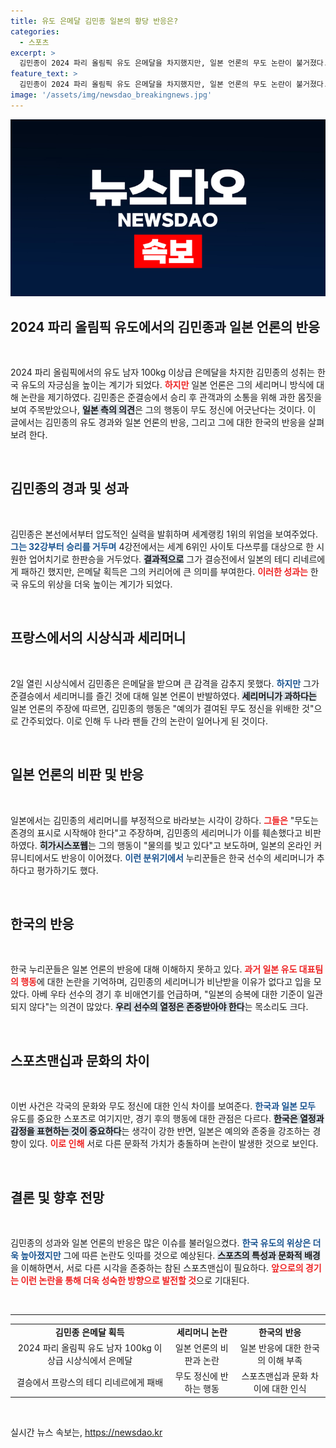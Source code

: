 ```yaml
---
title: 유도 은메달 김민종 일본의 황당 반응은?
categories:
  - 스포츠
excerpt: >
  김민종이 2024 파리 올림픽 유도 은메달을 차지했지만, 일본 언론의 무도 논란이 불거졌다. 세리머니로 인한 갈등 속, 한국과 일본 팬들의 상반된 반응이 뜨거운 이슈로 떠오르고 있다. 클릭하여 자세한 내용을 확인하세요!
feature_text: >
  김민종이 2024 파리 올림픽 유도 은메달을 차지했지만, 일본 언론의 무도 논란이 불거졌다. 세리머니로 인한 갈등 속, 한국과 일본 팬들의 상반된 반응이 뜨거운 이슈로 떠오르고 있다. 클릭하여 자세한 내용을 확인하세요!
image: '/assets/img/newsdao_breakingnews.jpg'
---
```


<p><img src="/assets/img/newsdao_breakingnews.jpg" alt="implanttips 속보" /></p>

<h2 data-ke-size="size26">2024 파리 올림픽 유도에서의 김민종과 일본 언론의 반응</h2>

<p data-ke-size="size16">&nbsp;</p>

<p>2024 파리 올림픽에서의 유도 남자 100kg 이상급 은메달을 차지한 김민종의 성취는 한국 유도의 자긍심을 높이는 계기가 되었다. <b><span style="color: #ee2323;">하지만</span></b> 일본 언론은 그의 세리머니 방식에 대해 논란을 제기하였다. 김민종은 준결승에서 승리 후 관객과의 소통을 위해 과한 몸짓을 보여 주목받았으나, <b><span style="background-color: #21538527;">일본 측의 의견</span></b>은 그의 행동이 무도 정신에 어긋난다는 것이다. 이 글에서는 김민종의 유도 경과와 일본 언론의 반응, 그리고 그에 대한 한국의 반응을 살펴보려 한다. </p>

<p data-ke-size="size16">&nbsp;</p>

<h2 data-ke-size="size26">김민종의 경과 및 성과</h2>

<p data-ke-size="size16">&nbsp;</p>

<p>김민종은 본선에서부터 압도적인 실력을 발휘하며 세계랭킹 1위의 위엄을 보여주었다. <b><span style="color: #1a5490;">그는 32강부터 승리를 거두며</span></b> 4강전에서는 세계 6위인 사이토 다쓰루를 대상으로 한 시원한 업어치기로 한판승을 거두었다. <b><span style="background-color: #21538527;">결과적으로</span></b> 그가 결승전에서 일본의 테디 리네르에게 패하긴 했지만, 은메달 획득은 그의 커리어에 큰 의미를 부여한다. <b><span style="color: #ee2323;">이러한 성과는</span></b> 한국 유도의 위상을 더욱 높이는 계기가 되었다.</p>

<p data-ke-size="size16">&nbsp;</p>

<h2 data-ke-size="size26">프랑스에서의 시상식과 세리머니</h2>

<p data-ke-size="size16">&nbsp;</p>

<p>2일 열린 시상식에서 김민종은 은메달을 받으며 큰 감격을 감추지 못했다. <b><span style="color: #1a5490;">하지만</span></b> 그가 준결승에서 세리머니를 즐긴 것에 대해 일본 언론이 반발하였다. <b><span style="background-color: #21538527;">세리머니가 과하다는</span></b> 일본 언론의 주장에 따르면, 김민종의 행동은 "예의가 결여된 무도 정신을 위배한 것"으로 간주되었다. 이로 인해 두 나라 팬들 간의 논란이 일어나게 된 것이다. </p>

<p data-ke-size="size16">&nbsp;</p>

<h2 data-ke-size="size26">일본 언론의 비판 및 반응</h2>

<p data-ke-size="size16">&nbsp;</p>

<p>일본에서는 김민종의 세리머니를 부정적으로 바라보는 시각이 강하다. <b><span style="color: #ee2323;">그들은</span></b> "무도는 존경의 표시로 시작해야 한다"고 주장하며, 김민종의 세리머니가 이를 훼손했다고 비판하였다. <b><span style="background-color: #21538527;">히가시스포웹</span></b>는 그의 행동이 "물의를 빚고 있다"고 보도하며, 일본의 온라인 커뮤니티에서도 반응이 이어졌다. <b><span style="color: #1a5490;">이런 분위기에서</span></b> 누리꾼들은 한국 선수의 세리머니가 추하다고 평가하기도 했다. </p>

<p data-ke-size="size16">&nbsp;</p>

<h2 data-ke-size="size26">한국의 반응</h2>

<p data-ke-size="size16">&nbsp;</p>

<p>한국 누리꾼들은 일본 언론의 반응에 대해 이해하지 못하고 있다. <b><span style="color: #ee2323;">과거 일본 유도 대표팀의 행동</span></b>에 대한 논란을 기억하며, 김민종의 세리머니가 비난받을 이유가 없다고 입을 모았다. 아베 우타 선수의 경기 후 비애연기를 언급하며, "일본의 승복에 대한 기준이 일관되지 않다"는 의견이 많았다. <b><span style="background-color: #21538527;">우리 선수의 열정은 존중받아야 한다</span></b>는 목소리도 크다.</p>

<p data-ke-size="size16">&nbsp;</p>

<h2 data-ke-size="size26">스포츠맨십과 문화의 차이</h2>

<p data-ke-size="size16">&nbsp;</p>

<p>이번 사건은 각국의 문화와 무도 정신에 대한 인식 차이를 보여준다. <b><span style="color: #1a5490;">한국과 일본 모두</span></b> 유도를 중요한 스포츠로 여기지만, 경기 후의 행동에 대한 관점은 다르다. <b><span style="background-color: #21538527;">한국은 열정과 감정을 표현하는 것이 중요하다</span></b>는 생각이 강한 반면, 일본은 예의와 존중을 강조하는 경향이 있다. <b><span style="color: #ee2323;">이로 인해</span></b> 서로 다른 문화적 가치가 충돌하며 논란이 발생한 것으로 보인다.</p>

<p data-ke-size="size16">&nbsp;</p>

<h2 data-ke-size="size26">결론 및 향후 전망</h2>

<p data-ke-size="size16">&nbsp;</p>

<p>김민종의 성과와 일본 언론의 반응은 많은 이슈를 불러일으켰다. <b><span style="color: #1a5490;">한국 유도의 위상은 더욱 높아졌지만</span></b> 그에 따른 논란도 잇따를 것으로 예상된다. <b><span style="background-color: #21538527;">스포츠의 특성과 문화적 배경</span></b>을 이해하면서, 서로 다른 시각을 존중하는 참된 스포츠맨십이 필요하다. <b><span style="color: #ee2323;">앞으로의 경기는 이런 논란을 통해 더욱 성숙한 방향으로 발전할 것</span></b>으로 기대된다. </p>

<p data-ke-size="size16">&nbsp;</p>

<hr>

<table style="width: 100%;">
<tr>
<td style="text-align: center; height: 17px;"><b>김민종 은메달 획득</b></td>
<td style="text-align: center; height: 17px;"><b>세리머니 논란</b></td>
<td style="text-align: center; height: 17px;"><b>한국의 반응</b></td>
</tr>
<tr>
<td style="text-align: center; height: 17px;">2024 파리 올림픽 유도 남자 100kg 이상급 시상식에서 은메달</td>
<td style="text-align: center; height: 17px;">일본 언론의 비판과 논란</td>
<td style="text-align: center; height: 17px;">일본 반응에 대한 한국의 이해 부족</td>
</tr>
<tr>
<td style="text-align: center; height: 17px;">결승에서 프랑스의 테디 리네르에게 패배</td>
<td style="text-align: center; height: 17px;">무도 정신에 반하는 행동</td>
<td style="text-align: center; height: 17px;">스포츠맨십과 문화 차이에 대한 인식</td>
</tr>
</table>

<p data-ke-size="size16">&nbsp;</p>
실시간 뉴스 속보는, <a href="https://newsdao.kr" rel="dofollow">https://newsdao.kr</a>


